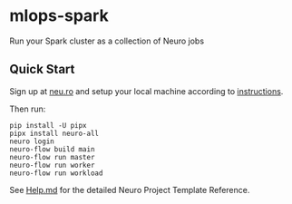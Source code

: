 # mlops-spark

Run your Spark cluster as a collection of Neuro jobs


## Quick Start

Sign up at [neu.ro](https://neu.ro) and setup your local machine according to [instructions](https://docs.neu.ro/).

Then run:

```shell
pip install -U pipx
pipx install neuro-all
neuro login
neuro-flow build main
neuro-flow run master
neuro-flow run worker
neuro-flow run workload
```

See [Help.md](HELP.md) for the detailed Neuro Project Template Reference.
